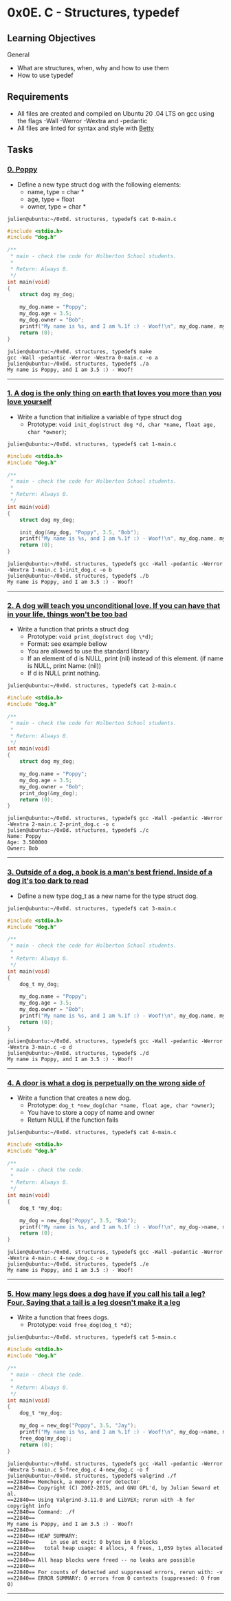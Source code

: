# 0x0E. C - Structures, typedef

## Learning Objectives

General

- What are structures, when, why and how to use them
- How to use typedef

## Requirements

- All files are created and compiled on Ubuntu 20
.04 LTS on gcc using the flags -Wall -Werror -Wextra and -pedantic
- All files are linted for syntax and style with [Betty](https://github.com/holbertonschool/Betty)

## Tasks

### [0. Poppy](./dog.h)

- Define a new type struct dog with the following elements:
  - name, type = char \*
  - age, type = float
  - owner, type = char \*

```
julien@ubuntu:~/0x0d. structures, typedef$ cat 0-main.c
```

```c
#include <stdio.h>
#include "dog.h"

/**
 * main - check the code for Holberton School students.
 *
 * Return: Always 0.
 */
int main(void)
{
    struct dog my_dog;

    my_dog.name = "Poppy";
    my_dog.age = 3.5;
    my_dog.owner = "Bob";
    printf("My name is %s, and I am %.1f :) - Woof!\n", my_dog.name, my_dog.age);
    return (0);
}
```

```
julien@ubuntu:~/0x0d. structures, typedef$ make
gcc -Wall -pedantic -Werror -Wextra 0-main.c -o a
julien@ubuntu:~/0x0d. structures, typedef$ ./a
My name is Poppy, and I am 3.5 :) - Woof!
```

---

### [1. A dog is the only thing on earth that loves you more than you love yourself](./1-init_dog.c)

- Write a function that initialize a variable of type struct dog
  - Prototype: `void init_dog(struct dog *d, char *name, float age, char *owner)`;

```
julien@ubuntu:~/0x0d. structures, typedef$ cat 1-main.c
```

```c
#include <stdio.h>
#include "dog.h"

/**
 * main - check the code for Holberton School students.
 *
 * Return: Always 0.
 */
int main(void)
{
    struct dog my_dog;

    init_dog(&my_dog, "Poppy", 3.5, "Bob");
    printf("My name is %s, and I am %.1f :) - Woof!\n", my_dog.name, my_dog.age);
    return (0);
}
```

```
julien@ubuntu:~/0x0d. structures, typedef$ gcc -Wall -pedantic -Werror -Wextra 1-main.c 1-init_dog.c -o b
julien@ubuntu:~/0x0d. structures, typedef$ ./b
My name is Poppy, and I am 3.5 :) - Woof!
```

---

### [2. A dog will teach you unconditional love. If you can have that in your life, things won't be too bad](./2-print_dog.c)

- Write a function that prints a struct dog
  - Prototype: `void print_dog(struct dog \*d)`;
  - Format: see example bellow
  - You are allowed to use the standard library
  - If an element of d is NULL, print (nil) instead of this element. (if name is NULL, print Name: (nil))
  - If d is NULL print nothing.

```
julien@ubuntu:~/0x0d. structures, typedef$ cat 2-main.c
```

```c
#include <stdio.h>
#include "dog.h"

/**
 * main - check the code for Holberton School students.
 *
 * Return: Always 0.
 */
int main(void)
{
    struct dog my_dog;

    my_dog.name = "Poppy";
    my_dog.age = 3.5;
    my_dog.owner = "Bob";
    print_dog(&my_dog);
    return (0);
}
```

```
julien@ubuntu:~/0x0d. structures, typedef$ gcc -Wall -pedantic -Werror -Wextra 2-main.c 2-print_dog.c -o c
julien@ubuntu:~/0x0d. structures, typedef$ ./c
Name: Poppy
Age: 3.500000
Owner: Bob
```

---

### [3. Outside of a dog, a book is a man's best friend. Inside of a dog it's too dark to read](./dog.h)

- Define a new type dog_t as a new name for the type struct dog.

```
julien@ubuntu:~/0x0d. structures, typedef$ cat 3-main.c
```

```c
#include <stdio.h>
#include "dog.h"

/**
 * main - check the code for Holberton School students.
 *
 * Return: Always 0.
 */
int main(void)
{
    dog_t my_dog;

    my_dog.name = "Poppy";
    my_dog.age = 3.5;
    my_dog.owner = "Bob";
    printf("My name is %s, and I am %.1f :) - Woof!\n", my_dog.name, my_dog.age);
    return (0);
}
```

```
julien@ubuntu:~/0x0d. structures, typedef$ gcc -Wall -pedantic -Werror -Wextra 3-main.c -o d
julien@ubuntu:~/0x0d. structures, typedef$ ./d
My name is Poppy, and I am 3.5 :) - Woof!
```

---

### [4. A door is what a dog is perpetually on the wrong side of](./4-new_dog.c)

- Write a function that creates a new dog.
  - Prototype: `dog_t *new_dog(char *name, float age, char *owner)`;
  - You have to store a copy of name and owner
  - Return NULL if the function fails

```
julien@ubuntu:~/0x0d. structures, typedef$ cat 4-main.c
```

```c
#include <stdio.h>
#include "dog.h"

/**
 * main - check the code.
 *
 * Return: Always 0.
 */
int main(void)
{
    dog_t *my_dog;

    my_dog = new_dog("Poppy", 3.5, "Bob");
    printf("My name is %s, and I am %.1f :) - Woof!\n", my_dog->name, my_dog->age);
    return (0);
}
```

```
julien@ubuntu:~/0x0d. structures, typedef$ gcc -Wall -pedantic -Werror -Wextra 4-main.c 4-new_dog.c -o e
julien@ubuntu:~/0x0d. structures, typedef$ ./e
My name is Poppy, and I am 3.5 :) - Woof!
```

---

### [5. How many legs does a dog have if you call his tail a leg? Four. Saying that a tail is a leg doesn't make it a leg](./5-free_dog.c)

- Write a function that frees dogs.
  - Prototype: `void free_dog(dog_t *d)`;

```
julien@ubuntu:~/0x0d. structures, typedef$ cat 5-main.c
```

```c
#include <stdio.h>
#include "dog.h"

/**
 * main - check the code.
 *
 * Return: Always 0.
 */
int main(void)
{
    dog_t *my_dog;

    my_dog = new_dog("Poppy", 3.5, "Jay");
    printf("My name is %s, and I am %.1f :) - Woof!\n", my_dog->name, my_dog->age);
    free_dog(my_dog);
    return (0);
}
```

```
julien@ubuntu:~/0x0d. structures, typedef$ gcc -Wall -pedantic -Werror -Wextra 5-main.c 5-free_dog.c 4-new_dog.c -o f
julien@ubuntu:~/0x0d. structures, typedef$ valgrind ./f
==22840== Memcheck, a memory error detector
==22840== Copyright (C) 2002-2015, and GNU GPL'd, by Julian Seward et al.
==22840== Using Valgrind-3.11.0 and LibVEX; rerun with -h for copyright info
==22840== Command: ./f
==22840==
My name is Poppy, and I am 3.5 :) - Woof!
==22840==
==22840== HEAP SUMMARY:
==22840==     in use at exit: 0 bytes in 0 blocks
==22840==   total heap usage: 4 allocs, 4 frees, 1,059 bytes allocated
==22840==
==22840== All heap blocks were freed -- no leaks are possible
==22840==
==22840== For counts of detected and suppressed errors, rerun with: -v
==22840== ERROR SUMMARY: 0 errors from 0 contexts (suppressed: 0 from 0)
```

---

